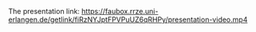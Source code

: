 The presentation link: https://faubox.rrze.uni-erlangen.de/getlink/fiRzNYJptFPVPuUZ6qRHPy/presentation-video.mp4